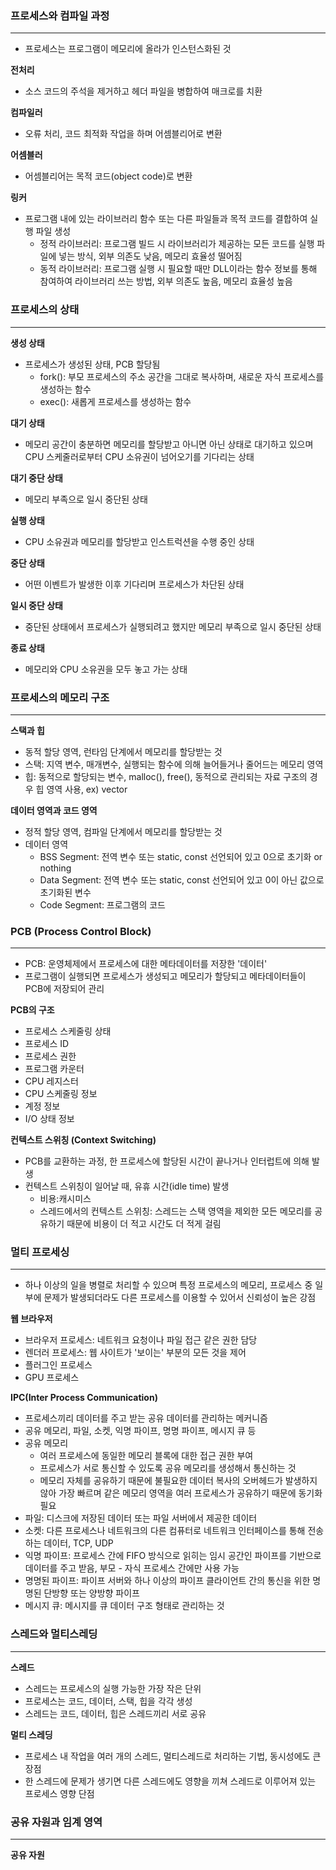 ### 프로세스와 컴파일 과정
---
- 프로세스는 프로그램이 메모리에 올라가 인스턴스화된 것

**전처리**
- 소스 코드의 주석을 제거하고 헤더 파일을 병합하여 매크로를 치환

**컴파일러**
- 오류 처리, 코드 최적화 작업을 하며 어셈블리어로 변환

**어셈블러**
- 어셈블리어는 목적 코드(object code)로 변환

**링커**
- 프로그램 내에 있는 라이브러리 함수 또는 다른 파일들과 목적 코드를 결합하여 실행 파일 생성
	- 정적 라이브러리: 프로그램 빌드 시 라이브러리가 제공하는 모든 코드를 실행 파일에 넣는 방식, 외부 의존도 낮음, 메모리 효율성 떨어짐
	- 동적 라이브러리: 프로그램 실행 시 필요할 때만 DLL이라는 함수 정보를 통해 참여하여 라이브러리 쓰는 방법, 외부 의존도 높음, 메모리 효율성 높음

### 프로세스의 상태
---
**생성 상태**
- 프로세스가 생성된 상태, PCB 할당됨
	- fork(): 부모 프로세스의 주소 공간을 그대로 복사하며, 새로운 자식 프로세스를 생성하는 함수
	- exec(): 새롭게 프로세스를 생성하는 함수

**대기 상태**
- 메모리 공간이 충분하면 메모리를 할당받고 아니면 아닌 상태로 대기하고 있으며 CPU 스케줄러로부터 CPU 소유권이 넘어오기를 기다리는 상태

**대기 중단 상태**
- 메모리 부족으로 일시 중단된 상태

**실행 상태**
- CPU 소유권과 메모리를 할당받고 인스트럭션을 수행 중인 상태

**중단 상태**
- 어떤 이벤트가 발생한 이후 기다리며 프로세스가 차단된 상태

**일시 중단 상태**
- 중단된 상태에서 프로세스가 실행되려고 했지만 메모리 부족으로 일시 중단된 상태

**종료 상태**
- 메모리와 CPU 소유권을 모두 놓고 가는 상태

### 프로세스의 메모리 구조
---
**스택과 힙**
- 동적 할당 영역, 런타임 단계에서 메모리를 할당받는 것
- 스택: 지역 변수, 매개변수, 실행되는 함수에 의해 늘어들거나 줄어드는 메모리 영역
- 힙: 동적으로 할당되는 변수, malloc(), free(), 동적으로 관리되는 자료 구조의 경우 힙 영역 사용, ex) vector

**데이터 영역과 코드 영역**
- 정적 할당 영역, 컴파일 단계에서 메모리를 할당받는 것
- 데이터 영역
	- BSS Segment: 전역 변수 또는 static, const 선언되어 있고 0으로 초기화 or nothing
	- Data Segment: 전역 변수 또는 static, const 선언되어 있고 0이 아닌 값으로 초기화된 변수
	- Code Segment: 프로그램의 코드

### PCB (Process Control Block)
---
- PCB: 운영체제에서 프로세스에 대한 메타데이터를 저장한 '데이터'
- 프로그램이 실행되면 프로세스가 생성되고 메모리가 할당되고 메타데이터들이 PCB에 저장되어 관리

**PCB의 구조**
- 프로세스 스케줄링 상태
- 프로세스 ID
- 프로세스 권한
- 프로그램 카운터
- CPU 레지스터
- CPU 스케줄링 정보
- 계정 정보
- I/O 상태 정보

**컨텍스트 스위칭 (Context Switching)**
- PCB를 교환하는 과정, 한 프로세스에 할당된 시간이 끝나거나 인터럽트에 의해 발생
- 컨텍스트 스위칭이 일어날 때, 유휴 시간(idle time) 발생
	- 비용:캐시미스
	- 스레드에서의 컨텍스트 스위칭: 스레드는 스택 영역을 제외한 모든 메모리를 공유하기 때문에 비용이 더 적고 시간도 더 적게 걸림

### 멀티 프로세싱
---
- 하나 이상의 일을 병렬로 처리할 수 있으며 특정 프로세스의 메모리, 프로세스 중 일부에 문제가 발생되더라도 다른 프로세스를 이용할 수 있어서 신뢰성이 높은 강점

**웹 브라우저**
- 브라우저 프로세스: 네트워크 요청이나 파일 접근 같은 권한 담당
- 렌더러 프로세스: 웹 사이트가 '보이는' 부분의 모든 것을 제어
- 플러그인 프로세스
- GPU 프로세스

**IPC(Inter Process Communication)**
- 프로세스끼리 데이터를 주고 받는 공유 데이터를 관리하는 메커니즘
- 공유 메모리, 파일, 소켓, 익명 파이프, 명명 파이프, 메시지 큐 등
- 공유 메모리
	- 여러 프로세스에 동일한 메모리 블록에 대한 접근 권한 부여
	- 프로세스가 서로 통신할 수 있도록 공유 메모리를 생성해서 통신하는 것
	- 메모리 자체를 공유하기 때문에 불필요한 데이터 복사의 오버헤드가 발생하지 않아 가장 빠르며 같은 메모리 영역을 여러 프로세스가 공유하기 때문에 동기화 필요
- 파일: 디스크에 저장된 데이터 또는 파일 서버에서 제공한 데이터
- 소켓: 다른 프로세스나 네트워크의 다른 컴퓨터로 네트워크 인터페이스를 통해 전송하는 데이터, TCP, UDP
- 익명 파이프: 프로세스 간에 FIFO 방식으로 읽히는 임시 공간인 파이프를 기반으로 데이터를 주고 받음, 부모 - 자식 프로세스 간에만 사용 가능
- 명명된 파이프: 파이프 서버와 하나 이상의 파이프 클라이언트 간의 통신을 위한 명명된 단방향 또는 양방향 파이프
- 메시지 큐: 메시지를 큐 데이터 구조 형태로 관리하는 것

### 스레드와 멀티스레딩
---
**스레드**
- 스레드는 프로세스의 실행 가능한 가장 작은 단위
- 프로세스는 코드, 데이터, 스택, 힙을 각각 생성
- 스레드는 코드, 데이터, 힙은 스레드끼리 서로 공유

**멀티 스레딩**
- 프로세스 내 작업을 여러 개의 스레드, 멀티스레드로 처리하는 기법, 동시성에도 큰 장점
- 한 스레드에 문제가 생기면 다른 스레드에도 영향을 끼쳐 스레드로 이루어져 있는 프로세스 영향 단점

### 공유 자원과 임계 영역
---
**공유 자원**
